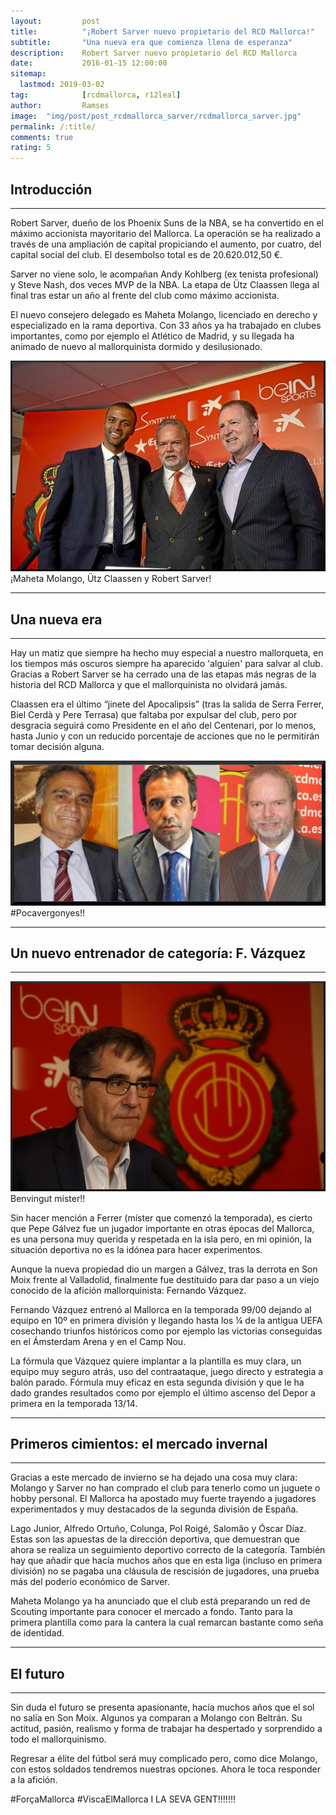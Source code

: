 ```yaml
---
layout:     	post
title:      	"¡Robert Sarver nuevo propietario del RCD Mallorca!"
subtitle:   	"Una nueva era que comienza llena de esperanza"
description:	Robert Sarver nuevo propietario del RCD Mallorca
date:       	2016-01-15 12:00:00
sitemap:
  lastmod: 2019-03-02
tag:			[rcdmallorca, r12leal]
author:     	Ramses
image: 	"img/post/post_rcdmallorca_sarver/rcdmallorca_sarver.jpg"
permalink: /:title/
comments: true
rating: 5
---
```

<h2 class="section-heading">Introducción</h2>
<hr />
<p>Robert Sarver, dueño de los Phoenix Suns de la NBA, se ha convertido en el máximo accionista mayoritario del Mallorca. La operación se ha realizado a través de una ampliación de capital propiciando el aumento, por cuatro, del capital social del club. El desembolso total es de 20.620.012,50 €.</p>
<p>Sarver no viene solo, le acompañan Andy Kohlberg (ex tenista profesional) y Steve Nash, dos veces MVP de la NBA. La etapa de Ütz Claassen llega al final tras estar un año al frente del club como máximo accionista.</p>
<p>El nuevo consejero delegado es Maheta Molango, licenciado en derecho y especializado en la rama deportiva. Con 33 años ya ha trabajado en clubes importantes, como por ejemplo el Atlético de Madrid, y su llegada ha animado de nuevo al mallorquinista dormido y desilusionado.</p>
<img src="/img/post/post_rcdmallorca_sarver/npropietarios.jpg" alt="¡Maheta Molango, Ütz Claassen y Robert Sarver!" />
<span class="caption text-muted">¡Maheta Molango, Ütz Claassen y Robert Sarver!</span>
<hr />
<h2 class="section-heading">Una nueva era</h2>
<hr />
<p>Hay un matiz que siempre ha hecho muy especial a nuestro mallorqueta, en los tiempos más oscuros siempre ha aparecido 'alguien' para salvar al club. Gracias a Robert Sarver se ha cerrado una de las etapas más negras de la historia del RCD Mallorca y que el mallorquinista no olvidará jamás. </p>
<p>Claassen era el último “jinete del Apocalipsis” (tras la salida de Serra Ferrer, Biel Cerdà y Pere Terrasa) que faltaba por expulsar del club, pero por desgracia seguirá como Presidente en el año del Centenari, por lo menos, hasta Junio y con un reducido porcentaje de acciones que no le permitirán tomar decisión alguna.</p>
<img src="/img/post/post_rcdmallorca_sarver/cerda-terrassa-classen.jpg" alt="#Pocavergonyes!!" />
<span class="caption text-muted">#Pocavergonyes!!</span>
<hr />
<h2 class="section-heading">Un nuevo entrenador de categoría: F. Vázquez</h2>
<hr />
<img src="/img/post/post_rcdmallorca_sarver/fvazquez.jpg" alt="¡Fernando Vázquez!" />
<span class="caption text-muted">Benvingut míster!!</span>
<p>Sin hacer mención a Ferrer (míster que comenzó la temporada), es cierto que Pepe Gálvez fue un jugador importante en otras épocas del Mallorca, es una persona muy querida y respetada en la isla pero, en mi opinión, la situación deportiva no es la idónea para hacer experimentos.</p>
<p>Aunque la nueva propiedad dio un margen a Gálvez, tras la derrota en Son Moix frente al Valladolid, finalmente fue destituido para dar paso a un viejo conocido de la afición mallorquinista: Fernando Vázquez.</p>
<p>Fernando Vázquez entrenó al Mallorca en la temporada 99/00 dejando al equipo en 10º en primera división y llegando hasta los ¼ de la antigua UEFA cosechando triunfos históricos como por ejemplo las victorias conseguidas en el Ámsterdam Arena y en el Camp Nou.</p>
<p>La fórmula que Vázquez quiere implantar a la plantilla es muy clara, un equipo muy seguro atrás, uso del contraataque, juego directo y estrategia a balón parado. Fórmula muy eficaz en esta segunda división y que le ha dado grandes resultados como por ejemplo el último ascenso del Depor a primera en la temporada 13/14.</p>
<hr />
<h2 class="section-heading">Primeros cimientos: el mercado invernal</h2>
<hr />
<p>Gracias a este mercado de invierno se ha dejado una cosa muy clara: Molango y Sarver no han comprado el club para tenerlo como un juguete o hobby personal. El Mallorca ha apostado muy fuerte  trayendo a jugadores experimentados y muy destacados de la segunda división de España.</p>
<p>Lago Junior, Alfredo Ortuño, Colunga, Pol Roigé, Salomâo y Óscar Díaz. Estas son las apuestas de la dirección deportiva, que demuestran que ahora se realiza un seguimiento deportivo correcto de la categoría. También hay que añadir que hacía muchos años que en esta liga (incluso en primera división) no se pagaba una cláusula de rescisión de jugadores, una prueba más del poderío económico de Sarver.</p>
<p>Maheta Molango ya ha anunciado que el club está preparando un red de Scouting importante para conocer el mercado a fondo. Tanto para la primera plantilla como para la cantera la cual remarcan bastante como seña de identidad.</p>
<hr />
<h2 class="section-heading">El futuro</h2>
<hr />
<p>Sin duda el futuro se presenta apasionante, hacía muchos años que el sol no salía en Son Moix. Algunos ya comparan a Molango con Beltrán. Su actitud, pasión, realismo y forma de trabajar ha despertado y sorprendido a todo el mallorquinismo.</p>
<p>Regresar a élite del fútbol será muy complicado pero, como dice Molango, con estos soldados tendremos nuestras opciones. Ahora le toca responder a la afición.</p>
<p>#ForçaMallorca #ViscaElMallorca I LA SEVA GENT!!!!!!!</p>
